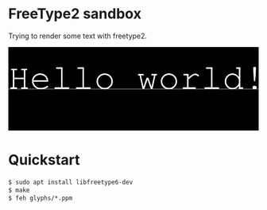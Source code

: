 # FreeType2 sandbox
Trying to render some text with freetype2.

![Hello world](img/hello_world.png)

# Quickstart

```console
$ sudo apt install libfreetype6-dev
$ make
$ feh glyphs/*.ppm
``` 
